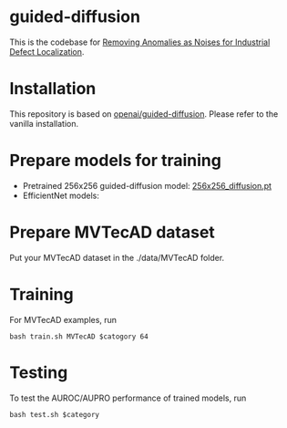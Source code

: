 # guided-diffusion

This is the codebase for [Removing Anomalies as Noises for Industrial Defect Localization](https://openaccess.thecvf.com/content/ICCV2023/html/Lu_Removing_Anomalies_as_Noises_for_Industrial_Defect_Localization_ICCV_2023_paper.html).

# Installation

This repository is based on [openai/guided-diffusion](https://github.com/openai/guided-diffusion).
Please refer to the vanilla installation.

# Prepare models for training

 * Pretrained 256x256 guided-diffusion model: [256x256_diffusion.pt](https://openaipublic.blob.core.windows.net/diffusion/jul-2021/256x256_diffusion.pt)
 * EfficientNet models: 

# Prepare MVTecAD dataset

Put your MVTecAD dataset in the ./data/MVTecAD folder.

# Training

For MVTecAD examples, run

```
bash train.sh MVTecAD $catogory 64
```

# Testing

To test the AUROC/AUPRO performance of trained models, run 

```
bash test.sh $category
```

